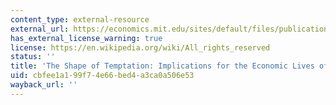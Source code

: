 ```yaml
---
content_type: external-resource
external_url: https://economics.mit.edu/sites/default/files/publications/The%20Shape%20of%20Temptation.pdf
has_external_license_warning: true
license: https://en.wikipedia.org/wiki/All_rights_reserved
status: ''
title: 'The Shape of Temptation: Implications for the Economic Lives of the Poor'
uid: cbfee1a1-99f7-4e66-bed4-a3ca0a506e53
wayback_url: ''
---
```

